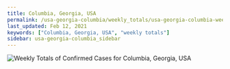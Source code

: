 ```yaml
---
title: Columbia, Georgia, USA
permalink: /usa-georgia-columbia/weekly_totals/usa-georgia-columbia-weekly_totals.html
last_updated: Feb 12, 2021
keywords: ["Columbia, Georgia, USA", "weekly totals"]
sidebar: usa-georgia-columbia_sidebar
---
```


![Weekly Totals of Confirmed Cases for Columbia, Georgia, USA](/covid_tracker/images/graphs/usa-georgia-columbia-weekly_totals_graph.png)
